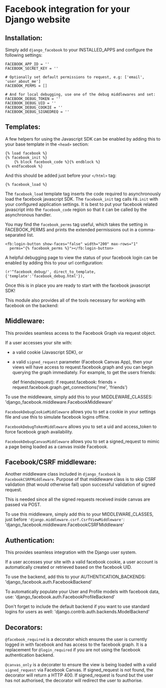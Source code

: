 Facebook integration for your Django website
=============================================

Installation:
------------
Simply add ``django_facebook`` to your INSTALLED_APPS and configure
the following settings:

    FACEBOOK_APP_ID = ''
    FACEBOOK_SECRET_KEY = ''

    # Optionally set default permissions to request, e.g: ['email', 'user_about_me']
    FACEBOOK_PERMS = []
    
    # And for local debugging, use one of the debug middlewares and set:
    FACEBOOK_DEBUG_TOKEN = ''
    FACEBOOK_DEBUG_UID = ''
    FACEBOOK_DEBUG_COOKIE = ''
    FACEBOOK_DEBUG_SIGNEDREQ = ''


Templates:
---------
A few helpers for using the Javascript SDK can be enabled by adding
this to your base template in the ``<head>`` section:

    {% load facebook %}
    {% facebook_init %}
        {% block facebook_code %}{% endblock %}
    {% endfacebook %}

And this should be added just before your ``</html>`` tag:

    {% facebook_load %}
    
The ``facebook_load`` template tag inserts the code required to
asynchronously load the facebook javascript SDK. The ``facebook_init``
tag calls ``FB.init`` with your configured application settings. It is
best to put your facebook related javascript into the ``facebook_code``
region so that it can be called by the asynchronous handler.

You may find the ``facebook_perms`` tag useful, which takes the setting
in FACEBOOK_PERMS and prints the extended permissions out in a
comma-separated list.

    <fb:login-button show-faces="false" width="200" max-rows="1"
      perms="{% facebook_perms %}"></fb:login-button>


A helpful debugging page to view the status of your facebook login can
be enabled by adding this to your url configuration:

    (r'^facebook_debug/', direct_to_template, {'template':'facebook_debug.html'}),  


Once this is in place you are ready to start with the facebook javascript SDK!

This module also provides all of the tools necessary for working with facebook
on the backend:


Middleware:
----------
This provides seamless access to the Facebook Graph via request object.

If a user accesses your site with:
- a valid cookie (Javascript SDK), or
- a valid ``signed_request`` parameter (Facebook Canvas App),
then your views will have access to request.facebook.graph and you can
begin querying the graph immediately. For example, to get the users friends:

    def friends(request):
      if request.facebook:
        friends = request.facebook.graph.get_connections('me', 'friends')
        
To use the middleware, simply add this to your MIDDLEWARE_CLASSES:
    'django_facebook.middleware.FacebookMiddleware'


``FacebookDebugCookieMiddleware`` allows you to set a cookie in your settings
file and use this to simulate facebook logins offline.

``FacebookDebugTokenMiddleware`` allows you to set a uid and access_token to
force facebook graph availability.

``FacebookDebugCanvasMiddleware`` allows you to set a signed_request to mimic
a page being loaded as a canvas inside Facebook.


Facebook/CSRF middleware:
------------------------

Another middleware class included in ``django_facebook`` is ``FacebookCSRFMiddleware``.
Purpose of that middleware class is to skip CSRF validation (that would
otherwise fail) upon successful validation of signed request.

This is needed since all the signed requests received inside canvas
are passed via POST.

To use this middleware, simply add this to your MIDDLEWARE_CLASSES,
just before ``'django.middleware.csrf.CsrfViewMiddleware'``:
    'django_facebook.middleware.FacebookCSRFMiddleware'


Authentication:
--------------
This provides seamless integration with the Django user system.

If a user accesses your site with a valid facebook cookie, a user
account is automatically created or retrieved based on the facebook UID.

To use the backend, add this to your AUTHENTICATION_BACKENDS:
    'django_facebook.auth.FacebookBackend'

To automatically populate your User and Profile models with facebook data, use:
    'django_facebook.auth.FacebookProfileBackend'
  
Don't forget to include the default backend if you want to use standard
logins for users as well:
    'django.contrib.auth.backends.ModelBackend'


Decorators:
----------
``@facebook_required`` is a decorator which ensures the user is currently
logged in with facebook and has access to the facebook graph. It is a replacement
for ``@login_required`` if you are not using the facebook authentication backend.

``@canvas_only`` is a decorater to ensure the view is being loaded with
a valid ``signed_request`` via Facebook Canvas. If signed_request is not found, the
decorator will return a HTTP 400. If signed_request is found but the user has not
authorised, the decorator will redirect the user to authorise.
